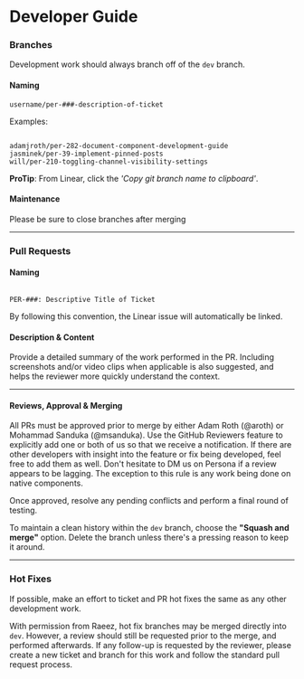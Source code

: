 # Developer Guide

### Branches

Development work should always branch off of the `dev` branch.

#### Naming

```
username/per-###-description-of-ticket
```

Examples:

```

adamjroth/per-282-document-component-development-guide
jasminek/per-39-implement-pinned-posts
will/per-210-toggling-channel-visibility-settings

```

**ProTip**: From Linear, click the _'Copy git branch name to clipboard'_.

#### Maintenance

Please be sure to close branches after merging

---

### Pull Requests

#### Naming

```

PER-###: Descriptive Title of Ticket

```

By following this convention, the Linear issue will automatically be linked.

#### Description & Content

Provide a detailed summary of the work performed in the PR. Including screenshots and/or video clips when applicable is also suggested, and helps the reviewer more quickly understand the context.

---

#### Reviews, Approval & Merging

All PRs must be approved prior to merge by either Adam Roth (@aroth) or Mohammad Sanduka (@msanduka). Use the GitHub Reviewers feature to explicitly add one or both of us so that we receive a notification. If there are other developers with insight into the feature or fix being developed, feel free to add them as well. Don't hesitate to DM us on Persona if a review appears to be lagging. The exception to this rule is any work being done on native components.

Once approved, resolve any pending conflicts and perform a final round of testing.

To maintain a clean history within the `dev` branch, choose the **"Squash and merge"** option. Delete the branch unless there's a pressing reason to keep it around.

---

### Hot Fixes

If possible, make an effort to ticket and PR hot fixes the same as any other development work.

With permission from Raeez, hot fix branches may be merged directly into `dev`. However, a review should still be requested prior to the merge, and performed afterwards. If any follow-up is requested by the reviewer, please create a new ticket and branch for this work and follow the standard pull request process.
